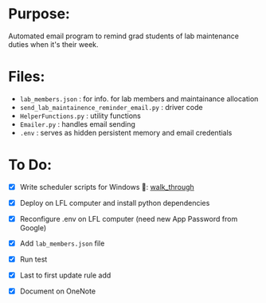 # Purpose:

Automated email program to remind grad students of lab maintenance duties when it's their week.

# Files:

- `lab_members.json` : for info. for lab members and maintainance allocation
- `send_lab_maintainence_reminder_email.py` : driver code
- `HelperFunctions.py` : utility functions
- `Emailer.py` : handles email sending
- `.env` : serves as hidden persistent memory and email credentials

# To Do:

- [x] Write scheduler scripts for Windows 🤮: [walk_through](https://www.youtube.com/watch?v=ic4lUiDTbVI)

- [x] Deploy on LFL computer and install python dependencies

- [x] Reconfigure .env on LFL computer (need new App Password from Google)

- [x] Add `lab_members.json` file

- [x] Run test

- [x] Last to first update rule add

- [x] Document on OneNote
